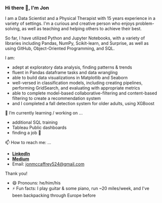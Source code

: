 
### Hi there 👋, I'm Jon

I am a Data Scientist and a Physical Therapist with 15 years experience in a variety of settings. 
I'm a curious and creative person who enjoys problem-solving, as well as teaching and helping others to achieve their best.

So far, I have utilized Python and Jupyter Notebooks, with a variety of libraries including Pandas, NumPy, Scikit-learn, and Surprise, as well as using GitHub, Object-Oriented Programming, and SQL.

I am:
- adept at exploratory data analysis, finding patterns & trends
- fluent in Pandas dataframe tasks and data wrangling
- able to build data visualizations in Matplotlib and Seaborn
- well-versed in classification models, including creating pipelines, performing GridSearch, and evaluating with appropriate metrics
- able to complete model-based collaborative-filtering and content-based filtering to create a recommendation system
- and I completed a fall detection system for older adults, using XGBoost

🔭 I’m currently learning / working on ...
- additional SQL training
- Tableau Public dashboards
- finding a job 🙂

📫 How to reach me: ...

- __[LinkedIn](https://www.linkedin.com/in/jonmccaffrey/)__
- __[Medium](https://medium.com/@jonmccaffrey524)__ 
- Email: jonmccaffrey524@gmail.com

Thank you!

- 😄 Pronouns: he/him/his
- ⚡ Fun facts: I play guitar & some piano, run ~20 miles/week, and I've been backpacking through Europe before

<!--
**mccafj/mccafj** is a ✨ _special_ ✨ repository because its `README.md` (this file) appears on your GitHub profile.

Here are some ideas to get you started:

- 🔭 I’m currently working on ...
- 🌱 I’m currently learning ...
- 👯 I’m looking to collaborate on ...
- 🤔 I’m looking for help with ...
- 💬 Ask me about ...
- 
- 😄 Pronouns: ...
- ⚡ Fun fact: ...
-->
